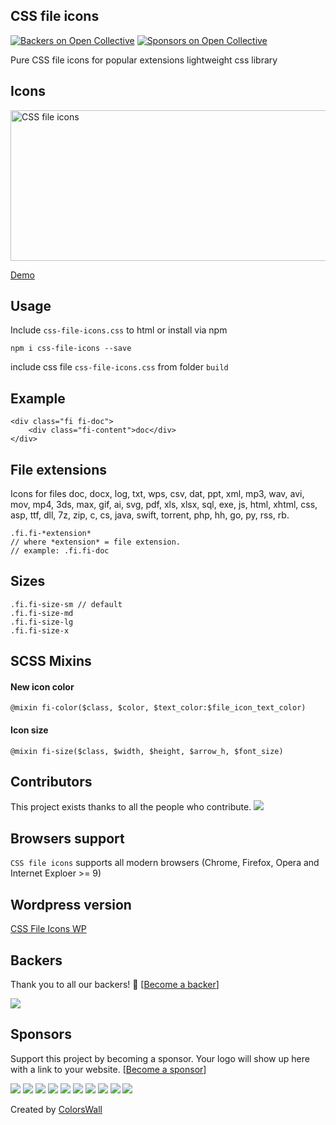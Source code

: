 ## CSS file icons
[![Backers on Open Collective](https://opencollective.com/CSS-file-icons/backers/badge.svg)](#backers)
 [![Sponsors on Open Collective](https://opencollective.com/CSS-file-icons/sponsors/badge.svg)](#sponsors)

Pure CSS file icons for popular extensions lightweight css library

## Icons
[<img src="https://raw.githubusercontent.com/colorswall/CSS-file-icons/master/src/images/icons.png" alt="CSS file icons" data-canonical-src="https://raw.githubusercontent.com/colorswall/CSS-file-icons/master/src/images/icons.png" width="721" height="241" />](https://colorswall.github.io/CSS-file-icons/)

[Demo](https://colorswall.github.io/CSS-file-icons/)

## Usage
Include `css-file-icons.css` to html or install via npm
```
npm i css-file-icons --save
```
include css file `css-file-icons.css` from folder `build`

## Example
```
<div class="fi fi-doc">
    <div class="fi-content">doc</div>
</div>
```

## File extensions
 Icons for files doc, docx, log, txt, wps, csv, dat, ppt, xml, mp3, wav, avi, mov, mp4, 3ds, max, gif, ai, svg, pdf, xls, xlsx, sql, exe, js, html, xhtml, css, asp, ttf, dll, 7z, zip, c, cs, java, swift, torrent, php, hh, go, py, rss, rb.

 ```
 .fi.fi-*extension*
 // where *extension* = file extension.
 // example: .fi.fi-doc
 ```

## Sizes
 ```
.fi.fi-size-sm // default
.fi.fi-size-md
.fi.fi-size-lg
.fi.fi-size-x
 ```

## SCSS Mixins
#### New icon color
```
@mixin fi-color($class, $color, $text_color:$file_icon_text_color)
```
#### Icon size
```
@mixin fi-size($class, $width, $height, $arrow_h, $font_size)
```

## Contributors

This project exists thanks to all the people who contribute.
<a href="https://github.com/colorswall/CSS-file-icons/graphs/contributors"><img src="https://opencollective.com/CSS-file-icons/contributors.svg?width=890&button=false" /></a>

## Browsers support
`CSS file icons` supports all modern browsers (Chrome, Firefox, Opera and Internet Exploer >= 9)

## Wordpress version
[CSS File Icons WP](https://github.com/colorswall/CSS-file-icons-wp)

## Backers

Thank you to all our backers! 🙏 [[Become a backer](https://opencollective.com/CSS-file-icons#backer)]

<a href="https://opencollective.com/CSS-file-icons#backers" target="_blank"><img src="https://opencollective.com/CSS-file-icons/backers.svg?width=890"></a>

## Sponsors

Support this project by becoming a sponsor. Your logo will show up here with a link to your website. [[Become a sponsor](https://opencollective.com/CSS-file-icons#sponsor)]

<a href="https://opencollective.com/CSS-file-icons/sponsor/0/website" target="_blank"><img src="https://opencollective.com/CSS-file-icons/sponsor/0/avatar.svg"></a>
<a href="https://opencollective.com/CSS-file-icons/sponsor/1/website" target="_blank"><img src="https://opencollective.com/CSS-file-icons/sponsor/1/avatar.svg"></a>
<a href="https://opencollective.com/CSS-file-icons/sponsor/2/website" target="_blank"><img src="https://opencollective.com/CSS-file-icons/sponsor/2/avatar.svg"></a>
<a href="https://opencollective.com/CSS-file-icons/sponsor/3/website" target="_blank"><img src="https://opencollective.com/CSS-file-icons/sponsor/3/avatar.svg"></a>
<a href="https://opencollective.com/CSS-file-icons/sponsor/4/website" target="_blank"><img src="https://opencollective.com/CSS-file-icons/sponsor/4/avatar.svg"></a>
<a href="https://opencollective.com/CSS-file-icons/sponsor/5/website" target="_blank"><img src="https://opencollective.com/CSS-file-icons/sponsor/5/avatar.svg"></a>
<a href="https://opencollective.com/CSS-file-icons/sponsor/6/website" target="_blank"><img src="https://opencollective.com/CSS-file-icons/sponsor/6/avatar.svg"></a>
<a href="https://opencollective.com/CSS-file-icons/sponsor/7/website" target="_blank"><img src="https://opencollective.com/CSS-file-icons/sponsor/7/avatar.svg"></a>
<a href="https://opencollective.com/CSS-file-icons/sponsor/8/website" target="_blank"><img src="https://opencollective.com/CSS-file-icons/sponsor/8/avatar.svg"></a>
<a href="https://opencollective.com/CSS-file-icons/sponsor/9/website" target="_blank"><img src="https://opencollective.com/CSS-file-icons/sponsor/9/avatar.svg"></a>

Created by [ColorsWall](https://colorswall.com/)